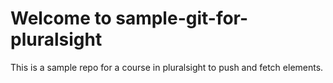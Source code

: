 # Welcome to sample-git-for-pluralsight
This is a sample repo for a course in pluralsight to push and fetch elements.